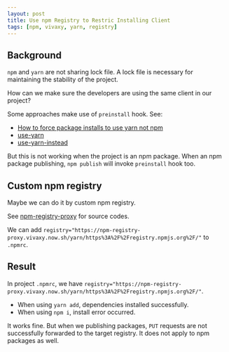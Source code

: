 ```yaml
---
layout: post
title: Use npm Registry to Restric Installing Client
tags: [npm, vivaxy, yarn, registry]
---
```


## Background

`npm` and `yarn` are not sharing lock file. A lock file is necessary for maintaining the stability of the project.

How can we make sure the developers are using the same client in our project?

Some approaches make use of `preinstall` hook. See:

- [How to force package installs to use yarn not npm](https://dev.to/ascorbic/force-installs-to-use-yarn-not-npm-1lhf)
- [use-yarn](https://github.com/AndersDJohnson/use-yarn)
- [use-yarn-instead](https://github.com/alexanderwallin/use-yarn-instead)

But this is not working when the project is an npm package. When an npm package publishing, `npm publish` will invoke `preinstall` hook too.

## Custom npm registry

Maybe we can do it by custom npm registry.

See [npm-registry-proxy](https://github.com/vivaxy/npm-registry-proxy) for source codes.

We can add `registry="https://npm-registry-proxy.vivaxy.now.sh/yarn/https%3A%2F%2Fregistry.npmjs.org%2F/"` to `.npmrc`.

## Result

In project `.npmrc`, we have `registry="https://npm-registry-proxy.vivaxy.now.sh/yarn/https%3A%2F%2Fregistry.npmjs.org%2F/"`.

- When using `yarn add`, dependencies installed successfully.
- When using `npm i`, install error occurred.

It works fine. But when we publishing packages, `PUT` requests are not successfully forwarded to the target registry. It does not apply to npm packages as well.
